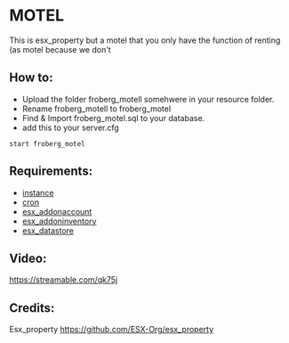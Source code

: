 # MOTEL

This is esx_property but a motel that you only have the function of renting (as motel because we don't 

## How to:
* Upload the folder froberg_motell somehwere in your resource folder.
* Rename froberg_motell to froberg_motel
* Find & Import froberg_motel.sql to your database.
* add this to your server.cfg
```
start froberg_motel
``` 


## Requirements:
* [instance](https://github.com/FXServer-ESX/fxserver-instance/)
* [cron](https://github.com/FXServer-ESX/fxserver-cron/)
* [esx_addonaccount](https://github.com/FXServer-ESX/fxserver-esx_addonaccount/)
* [esx_addoninventory](https://github.com/FXServer-ESX/fxserver-esx_addoninventory/)
* [esx_datastore](https://github.com/FXServer-ESX/fxserver-esx_datastore/)

## Video:
https://streamable.com/qk75j


## Credits:
Esx_property          https://github.com/ESX-Org/esx_property
